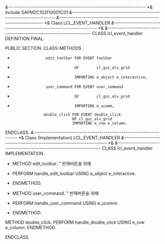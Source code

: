 *&---------------------------------------------------------------------*
*& Include          SAPMZC102FI0001C01
*&---------------------------------------------------------------------*
*&---------------------------------------------------------------------*
*& Class LCL_EVENT_HANDLER
*&---------------------------------------------------------------------*
*&
*&---------------------------------------------------------------------*
CLASS lcl_event_handler DEFINITION FINAL.

  PUBLIC SECTION.
    CLASS-METHODS :

*                    edit_toolbar FOR EVENT toolbar
*                                 OF        cl_gui_alv_grid
*                                 IMPORTING e_object e_interactive,

*                    user_command FOR EVENT user_command
*                                 OF        cl_gui_alv_grid
*                                 IMPORTING e_ucomm,

                    double_click FOR EVENT double_click
                                 OF cl_gui_alv_grid
                                 IMPORTING e_row e_column.
ENDCLASS.
*&---------------------------------------------------------------------*
*& Class (Implementation) LCL_EVENT_HANDLER
*&---------------------------------------------------------------------*
*&
*&---------------------------------------------------------------------*
CLASS lcl_event_handler IMPLEMENTATION.

*  METHOD edit_toolbar.  " 반제버튼을 위해
*    PERFORM handle_edit_toolbar USING e_object e_interactive.
*  ENDMETHOD.

*  METHOD user_command.  " 반제버튼을 위해
*    PERFORM handle_user_command USING e_ucomm.
*  ENDMETHOD.

  METHOD double_click.
    PERFORM handle_double_click USING e_row e_column.
  ENDMETHOD.

ENDCLASS.
